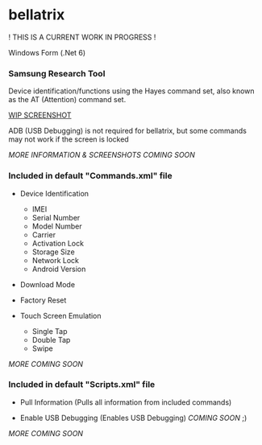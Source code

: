 # bellatrix

! THIS IS A CURRENT WORK IN PROGRESS !

Windows Form (.Net 6)

### Samsung Research Tool
Device identification/functions using the Hayes command set, also known as the AT (Attention) command set.

[WIP SCREENSHOT](bellatrixteaser.PNG "WIP SCREENSHOT")

ADB (USB Debugging) is not required for bellatrix, but some commands may not work if the screen is locked

*MORE INFORMATION & SCREENSHOTS COMING SOON*

### Included in default **"Commands.xml"** file

- Device Identification
	- IMEI
	- Serial Number
	- Model Number
	- Carrier
	- Activation Lock
	- Storage Size
	- Network Lock
	- Android Version
- Download Mode
- Factory Reset

- Touch Screen Emulation
	- Single Tap
	- Double Tap
	- Swipe

*MORE COMING SOON*

### Included in default **"Scripts.xml"** file

- Pull Information (Pulls all information from included commands)

- Enable USB Debugging (Enables USB Debugging) *COMING SOON* ;)

*MORE COMING SOON*

